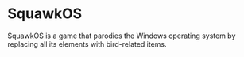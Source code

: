 # SquawkOS
  SquawkOS is a game that parodies the Windows operating system by replacing all its elements with bird-related items. 
